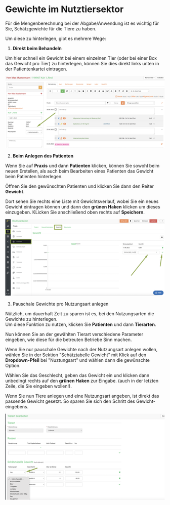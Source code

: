 # Gewichte im Nutztiersektor

Für die Mengenberechnung bei der Abgabe/Anwendung ist es wichtig für Sie, Schätzgewichte für die Tiere zu haben. 

Um diese zu hinterlegen, gibt es mehrere Wege:

1. **Direkt beim Behandeln**

Um hier schnell ein Gewicht bei einem einzelnen Tier (oder bei einer Box das Gewicht pro Tier) zu hinterlegen, können Sie dies
direkt links unten in der Patientenkartei eintragen.  

![](../../static/img/Nutztiere/gewichteintragen1.png)   

2. **Beim Anlegen des Patienten**

Wenn Sie auf **Praxis** und dann **Patienten** klicken, können Sie sowohl beim neuen Erstellen, als auch beim Bearbeiten eines Patienten 
das Gewicht beim Patienten hinterlegen. 

Öffnen Sie den gewünschten Patienten und klicken Sie dann den Reiter **Gewicht**.

Dort sehen Sie rechts eine Liste mit Gewichtsverlauf, wobei Sie ein neues Gewicht eintragen können und dann den **grünen Haken** klicken
um dieses einzugeben. KLicken Sie anschließend oben rechts auf **Speichern**.  

![](../../static/img/Nutztiere/gewichtanlegen2.png)  

3. Pauschale Gewichte pro Nutzungsart anlegen  

Nützlich, um dauerhaft Zeit zu sparen ist es, bei den Nutzungsarten die Gewichte zu hinterlegen.  
Um diese Funktion zu nutzen, klicken Sie **Patienten** und dann **Tierarten**. 

Nun können Sie an der gewählten Tierart verschiedene Parameter eingeben, wie diese für die betreuten Betriebe Sinn machen.  

Wenn Sie nur pauschale Gewichte nach der Nutzungsart anlegen wollen, wählen Sie in der Sektion "Schätztabelle Gewicht" mit Klick 
auf den **Dropdown-Pfeil** bei "Nuztungsart" und wählen dann die gewünschte Option.   

Wählen Sie das Geschlecht, geben das Gewicht ein und klicken dann unbedingt rechts auf den **grünen Haken** zur Eingabe. (auch in der letzten Zeile,
die Sie eingeben wollen!).  

Wenn Sie nun Tiere anlegen und eine Nutzungsart angeben, ist direkt das passende Gewicht gesetzt. So sparen Sie sich den Schritt des Gewicht-eingebens.  

![](../../static/img/Nutztiere/gewicht_tierart1.png)

